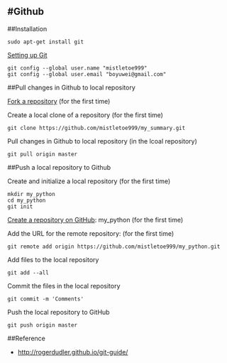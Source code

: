 #Github
--------------------------

##Installation
```
sudo apt-get install git
```
[Setting up Git](https://help.github.com/articles/set-up-git/#platform-linux)
```
git config --global user.name "mistletoe999"
git config --global user.email "boyuwei@gmail.com"
```



##Pull changes in Github to local repository
 
[Fork a repository](https://help.github.com/articles/fork-a-repo/)  (for the first time)
 
Create a local clone of a repository  (for the first time)
 
```
git clone https://github.com/mistletoe999/my_summary.git
```

Pull changes in Github to local repository (in the lcoal repository) 
 ```
git pull origin master
``` 
 
 
##Push a local repository to Github 
 

 
Create and initialize a local repository (for the first time) 
```
mkdir my_python
cd my_python
git init
```
[Create a repository on GitHub](https://help.github.com/articles/create-a-repo/): my_python  (for the first time)

Add the URL for the remote repository: (for the first time)
```
git remote add origin https://github.com/mistletoe999/my_python.git
```


Add files to the local repository
```
git add --all
```
Commit the files in the local repository
```
git commit -m 'Comments'
```


Push the local repository to GitHub
```
git push origin master
```



##Reference

* http://rogerdudler.github.io/git-guide/
